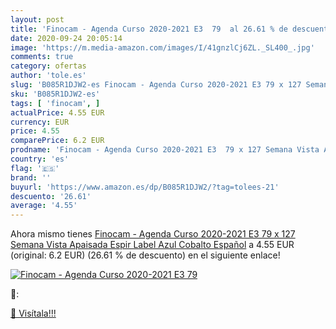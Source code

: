 ```yaml
---
layout: post
title: 'Finocam - Agenda Curso 2020-2021 E3  79  al 26.61 % de descuento'
date: 2020-09-24 20:05:14
image: 'https://m.media-amazon.com/images/I/41gnzlCj6ZL._SL400_.jpg'
comments: true
category: ofertas
author: 'tole.es'
slug: 'B085R1DJW2-es Finocam - Agenda Curso 2020-2021 E3 79 x 127 Semana Vista...'
sku: 'B085R1DJW2-es'
tags: [ 'finocam', ]
actualPrice: 4.55 EUR
currency: EUR
price: 4.55
comparePrice: 6.2 EUR
prodname: 'Finocam - Agenda Curso 2020-2021 E3  79 x 127 Semana Vista Apaisada Espir Label  Azul Cobalto  Español'
country: 'es'
flag: '🇪🇸'
brand: ''
buyurl: 'https://www.amazon.es/dp/B085R1DJW2/?tag=tolees-21'
descuento: '26.61'
average: '4.55'
---
```


Ahora mismo tienes [Finocam - Agenda Curso 2020-2021 E3  79 x 127 Semana Vista Apaisada Espir Label  Azul Cobalto  Español](https://www.amazon.es/dp/B085R1DJW2/?tag=tolees-21) a 4.55 EUR (original: 6.2 EUR) (26.61 %  de descuento) en el siguiente enlace!

[![Finocam - Agenda Curso 2020-2021 E3  79 ](https://m.media-amazon.com/images/I/41gnzlCj6ZL._SL400_.jpg)](https://www.amazon.es/dp/B085R1DJW2/?tag=tolees-21)

🔎:


[🛒 Visítala!!!](https://www.amazon.es/dp/B085R1DJW2/?tag=tolees-21)
